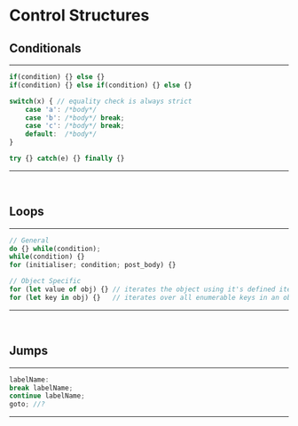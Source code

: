 # Control Structures
## Conditionals
---
```js
if(condition) {} else {}
if(condition) {} else if(condition) {} else {}

switch(x) { // equality check is always strict
    case 'a': /*body*/
    case 'b': /*body*/ break;
    case 'c': /*body*/ break;
    default:  /*body*/
}

try {} catch(e) {} finally {}
```
---
<br>

## Loops
---
```js
// General
do {} while(condition);
while(condition) {}
for (initialiser; condition; post_body) {}

// Object Specific
for (let value of obj) {} // iterates the object using it's defined iterator
for (let key in obj) {}   // iterates over all enumerable keys in an object (excludes: Symbols, __proto__)
```
---
<br>

## Jumps
---
```js
labelName:
break labelName;
continue labelName;
goto; //?
```
---